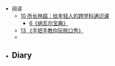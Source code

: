 - 阅读
	- [10 所长林超：给年轻人的跨学科通识课](z_文献笔记/10%20所长林超：给年轻人的跨学科通识课.md)
		- [6《纳瓦尔宝典》](z_文献笔记/6《纳瓦尔宝典》.md)
	- [13 《手把手教你玩脱口秀》](z_文献笔记/13%20《手把手教你玩脱口秀》.md)
	- 
- Diary
	- 
